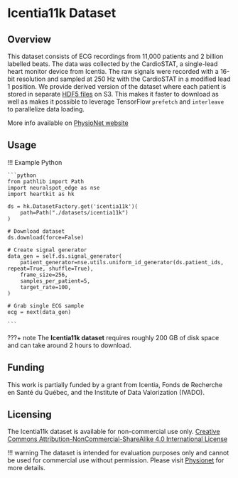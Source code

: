 # Icentia11k Dataset

## <span class="sk-h2-span">Overview</span>

This dataset consists of ECG recordings from 11,000 patients and 2 billion labelled beats. The data was collected by the CardioSTAT, a single-lead heart monitor device from Icentia. The raw signals were recorded with a 16-bit resolution and sampled at 250 Hz with the CardioSTAT in a modified lead 1 position. We provide derived version of the dataset where each patient is stored in separate [HDF5 files](https://www.hdfgroup.org/solutions/hdf5/) on S3. This makes it faster to download as well as makes it possible to leverage TensorFlow `prefetch` and `interleave` to parallelize data loading.

More info available on [PhysioNet website](https://physionet.org/content/icentia11k-continuous-ecg/1.0)

## <span class="sk-h2-span">Usage</span>

!!! Example Python

    ```python
    from pathlib import Path
    import neuralspot_edge as nse
    import heartkit as hk

    ds = hk.DatasetFactory.get('icentia11k')(
        path=Path("./datasets/icentia11k")
    )

    # Download dataset
    ds.download(force=False)

    # Create signal generator
    data_gen = self.ds.signal_generator(
        patient_generator=nse.utils.uniform_id_generator(ds.patient_ids, repeat=True, shuffle=True),
        frame_size=256,
        samples_per_patient=5,
        target_rate=100,
    )

    # Grab single ECG sample
    ecg = next(data_gen)

    ```

???+ note
    The __Icentia11k dataset__ requires roughly 200 GB of disk space and can take around 2 hours to download.


## <span class="sk-h2-span">Funding</span>

This work is partially funded by a grant from Icentia, Fonds de Recherche en Santé du Québec, and the Institute of Data Valorization (IVADO).

## <span class="sk-h2-span">Licensing</span>

The Icentia11k dataset is available for non-commercial use only.
[Creative Commons Attribution-NonCommercial-ShareAlike 4.0 International License](https://physionet.org/content/icentia11k-continuous-ecg/view-license/1.0/)

<!-- ## <span class="sk-h2-span">Supported Tasks</span>

* [Rhythm](../tasks/rhythm.md)
* [Beat](../tasks/beat.md)
* [2-Class Segmentation](../tasks/segmentation.md) -->

!!! warning
    The dataset is intended for evaluation purposes only and cannot be used for commercial use without permission. Please visit [Physionet](https://physionet.org/content/icentia11k-continuous-ecg/1.0) for more details.
